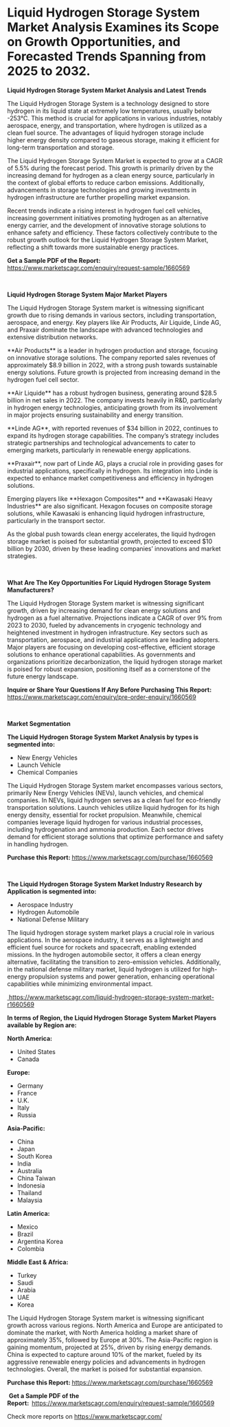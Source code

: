 <p><h1>Liquid Hydrogen Storage System Market Analysis Examines its Scope on Growth Opportunities, and Forecasted Trends Spanning from 2025 to 2032.</h1></p><p><strong>Liquid Hydrogen Storage System Market Analysis and Latest Trends</strong></p>
<p><p>The Liquid Hydrogen Storage System is a technology designed to store hydrogen in its liquid state at extremely low temperatures, usually below -253°C. This method is crucial for applications in various industries, notably aerospace, energy, and transportation, where hydrogen is utilized as a clean fuel source. The advantages of liquid hydrogen storage include higher energy density compared to gaseous storage, making it efficient for long-term transportation and storage.</p><p>The Liquid Hydrogen Storage System Market is expected to grow at a CAGR of 5.5% during the forecast period. This growth is primarily driven by the increasing demand for hydrogen as a clean energy source, particularly in the context of global efforts to reduce carbon emissions. Additionally, advancements in storage technologies and growing investments in hydrogen infrastructure are further propelling market expansion. </p><p>Recent trends indicate a rising interest in hydrogen fuel cell vehicles, increasing government initiatives promoting hydrogen as an alternative energy carrier, and the development of innovative storage solutions to enhance safety and efficiency. These factors collectively contribute to the robust growth outlook for the Liquid Hydrogen Storage System Market, reflecting a shift towards more sustainable energy practices.</p></p>
<p><strong>Get a Sample PDF of the Report:&nbsp;</strong> <a href="https://www.marketscagr.com/enquiry/request-sample/1660569?utm_campaign=3541&utm_medium=2&utm_source=Github&utm_content=ia&utm_term=29032025&utm_id=liquid-hydrogen-storage-system">https://www.marketscagr.com/enquiry/request-sample/1660569</a></p>
<p>&nbsp;</p>
<p><strong>Liquid Hydrogen Storage System Major Market Players</strong></p>
<p><p>The Liquid Hydrogen Storage System market is witnessing significant growth due to rising demands in various sectors, including transportation, aerospace, and energy. Key players like Air Products, Air Liquide, Linde AG, and Praxair dominate the landscape with advanced technologies and extensive distribution networks.</p><p>**Air Products** is a leader in hydrogen production and storage, focusing on innovative storage solutions. The company reported sales revenues of approximately $8.9 billion in 2022, with a strong push towards sustainable energy solutions. Future growth is projected from increasing demand in the hydrogen fuel cell sector.</p><p>**Air Liquide** has a robust hydrogen business, generating around $28.5 billion in net sales in 2022. The company invests heavily in R&D, particularly in hydrogen energy technologies, anticipating growth from its involvement in major projects ensuring sustainability and energy transition.</p><p>**Linde AG**, with reported revenues of $34 billion in 2022, continues to expand its hydrogen storage capabilities. The company’s strategy includes strategic partnerships and technological advancements to cater to emerging markets, particularly in renewable energy applications.</p><p>**Praxair**, now part of Linde AG, plays a crucial role in providing gases for industrial applications, specifically in hydrogen. Its integration into Linde is expected to enhance market competitiveness and efficiency in hydrogen solutions.</p><p>Emerging players like **Hexagon Composites** and **Kawasaki Heavy Industries** are also significant. Hexagon focuses on composite storage solutions, while Kawasaki is enhancing liquid hydrogen infrastructure, particularly in the transport sector. </p><p>As the global push towards clean energy accelerates, the liquid hydrogen storage market is poised for substantial growth, projected to exceed $10 billion by 2030, driven by these leading companies’ innovations and market strategies.</p></p>
<p>&nbsp;</p>
<p><strong>What Are The Key Opportunities For Liquid Hydrogen Storage System Manufacturers?</strong></p>
<p><p>The Liquid Hydrogen Storage System market is witnessing significant growth, driven by increasing demand for clean energy solutions and hydrogen as a fuel alternative. Projections indicate a CAGR of over 9% from 2023 to 2030, fueled by advancements in cryogenic technology and heightened investment in hydrogen infrastructure. Key sectors such as transportation, aerospace, and industrial applications are leading adopters. Major players are focusing on developing cost-effective, efficient storage solutions to enhance operational capabilities. As governments and organizations prioritize decarbonization, the liquid hydrogen storage market is poised for robust expansion, positioning itself as a cornerstone of the future energy landscape.</p></p>
<p><strong>Inquire or Share Your Questions If Any Before Purchasing This Report:</strong> <a href="https://www.marketscagr.com/enquiry/pre-order-enquiry/1660569?utm_campaign=3541&utm_medium=2&utm_source=Github&utm_content=ia&utm_term=29032025&utm_id=liquid-hydrogen-storage-system">https://www.marketscagr.com/enquiry/pre-order-enquiry/1660569</a></p>
<p>&nbsp;</p>
<p><strong>Market Segmentation</strong></p>
<p><strong>The Liquid Hydrogen Storage System Market Analysis by types is segmented into:</strong></p>
<p><ul><li>New Energy Vehicles</li><li>Launch Vehicle</li><li>Chemical Companies</li></ul></p>
<p><p>The Liquid Hydrogen Storage System market encompasses various sectors, primarily New Energy Vehicles (NEVs), launch vehicles, and chemical companies. In NEVs, liquid hydrogen serves as a clean fuel for eco-friendly transportation solutions. Launch vehicles utilize liquid hydrogen for its high energy density, essential for rocket propulsion. Meanwhile, chemical companies leverage liquid hydrogen for various industrial processes, including hydrogenation and ammonia production. Each sector drives demand for efficient storage solutions that optimize performance and safety in handling hydrogen.</p></p>
<p><strong>Purchase this Report:&nbsp;</strong><a href="https://www.marketscagr.com/purchase/1660569?utm_campaign=3541&utm_medium=2&utm_source=Github&utm_content=ia&utm_term=29032025&utm_id=liquid-hydrogen-storage-system">https://www.marketscagr.com/purchase/1660569</a></p>
<p>&nbsp;</p>
<p><strong>The Liquid Hydrogen Storage System Market Industry Research by Application is segmented into:</strong></p>
<p><ul><li>Aerospace Industry</li><li>Hydrogen Automobile</li><li>National Defense Military</li></ul></p>
<p><p>The liquid hydrogen storage system market plays a crucial role in various applications. In the aerospace industry, it serves as a lightweight and efficient fuel source for rockets and spacecraft, enabling extended missions. In the hydrogen automobile sector, it offers a clean energy alternative, facilitating the transition to zero-emission vehicles. Additionally, in the national defense military market, liquid hydrogen is utilized for high-energy propulsion systems and power generation, enhancing operational capabilities while minimizing environmental impact.</p></p>
<p><a href="https://www.marketscagr.com/liquid-hydrogen-storage-system-market-r1660569?utm_campaign=3541&utm_medium=2&utm_source=Github&utm_content=ia&utm_term=29032025&utm_id=liquid-hydrogen-storage-system">&nbsp;https://www.marketscagr.com/liquid-hydrogen-storage-system-market-r1660569</a></p>
<p><strong>In terms of Region, the Liquid Hydrogen Storage System Market Players available by Region are:</strong></p>
<p>
    <p> <strong> North America: </strong>
        <ul>
            <li>United States</li>
            <li>Canada</li>
        </ul>
        </p> 
    <p> <strong> Europe: </strong>
        <ul>
            <li>Germany</li>
            <li>France</li>
            <li>U.K.</li>
            <li>Italy</li>
            <li>Russia</li>
        </ul>
        </p> 
    <p> <strong> Asia-Pacific: </strong>
        <ul>
            <li>China</li>
            <li>Japan</li>
            <li>South Korea</li>
            <li>India</li>
            <li>Australia</li>
            <li>China Taiwan</li>
            <li>Indonesia</li>
            <li>Thailand</li>
            <li>Malaysia</li>
        </ul>
        </p> 
    <p> <strong> Latin America: </strong>
        <ul>
            <li>Mexico</li>
            <li>Brazil</li>
            <li>Argentina Korea</li>
            <li>Colombia</li>
        </ul>
        </p> 
    <p> <strong> Middle East & Africa: </strong>
        <ul>
            <li>Turkey</li>
            <li>Saudi</li>
            <li>Arabia</li>
            <li>UAE</li>
            <li>Korea</li>
        </ul>
    </p>
    </p>
<p><p>The Liquid Hydrogen Storage System market is witnessing significant growth across various regions. North America and Europe are anticipated to dominate the market, with North America holding a market share of approximately 35%, followed by Europe at 30%. The Asia-Pacific region is gaining momentum, projected at 25%, driven by rising energy demands. China is expected to capture around 10% of the market, fueled by its aggressive renewable energy policies and advancements in hydrogen technologies. Overall, the market is poised for substantial expansion.</p></p>
<p><strong>Purchase this Report: </strong><a href="https://www.marketscagr.com/purchase/1660569?utm_campaign=3541&utm_medium=2&utm_source=Github&utm_content=ia&utm_term=29032025&utm_id=liquid-hydrogen-storage-system">https://www.marketscagr.com/purchase/1660569</a></p>
<p>&nbsp;<strong>Get a Sample PDF of the Report:&nbsp;&nbsp;</strong><a href="https://www.marketscagr.com/enquiry/request-sample/1660569?utm_campaign=3541&utm_medium=2&utm_source=Github&utm_content=ia&utm_term=29032025&utm_id=liquid-hydrogen-storage-system">https://www.marketscagr.com/enquiry/request-sample/1660569</a></p>
<p><strong></strong></p>
<p>Check more reports on <a href="https://www.marketscagr.com/?utm_campaign=3541&utm_medium=2&utm_source=Github&utm_content=ia&utm_term=29032025&utm_id=liquid-hydrogen-storage-system">https://www.marketscagr.com/</a></p>